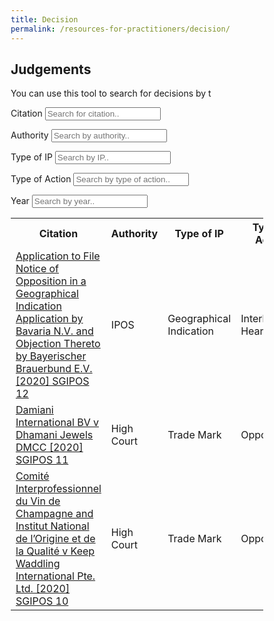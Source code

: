 ```yaml
---
title: Decision
permalink: /resources-for-practitioners/decision/
---
```

<html>
<head>
<meta name="viewport" content="width=device-width, initial-scale=1">
<style>
* {
  box-sizing: border-box;
}

#myInput {
  background-image: url('/css/searchicon.png');
  background-position: 10px 10px;
  background-repeat: no-repeat;
  width: 100%;
  font-size: 16px;
  padding: 12px 20px 12px 40px;
  border: 1px solid #ddd;
  margin-bottom: 12px;
}

#myTable {
  border-collapse: collapse;
  width: 100%;
  border: 1px solid #ddd;
  font-size: 18px;
}

#myTable th, #myTable td {
  text-align: left;
  padding: 12px;
}

#myTable tr {
  border-bottom: 1px solid #ddd;
}

#myTable tr.header, #myTable tr:hover {
  background-color: #f1f1f1;
}
</style>
</head>
<body>

<h2>Judgements</h2>

You can use this tool to search for decisions by t <p>

Citation <input type="text" id="myInput1" onkeyup="myFunction1()" placeholder="Search for citation.." title="Type in a citation">
<p>

Authority <input type="text" id="myInput2" onkeyup="myFunction2()" placeholder="Search by authority.." title="Type in an authority">
<p>
Type of IP <input type="text" id="myInput3" onkeyup="myFunction3()" placeholder="Search by IP.." title="Type in an IP">
<p>
Type of Action <input type="text" id="myInput4" onkeyup="myFunction4()" placeholder="Search by type of action.." title="Type in a type of action">
<p>
Year <input type="text" id="myInput5" onkeyup="myFunction5()" placeholder="Search by year.." title="Type in year">

<p>

<table id="myTable">
  <tr class="header">
    <th style="width:60%;">Citation</th>
    <th style="width:10%;">Authority</th>
    <th style="width:10%;">Type of IP</th>
    <th style="width:10%;">Type of Action</th>
    <th style="width:10%;">Year</th>
    
  </tr>
  <tr>
    <td><a href="https://www.singaporelawwatch.sg/Portals/0/Docs/Judgments/2020/[2020]%20SGIPOS%2012.pdf">Application to File Notice of Opposition in a Geographical Indication Application by Bavaria N.V. and Objection Thereto by Bayerischer Brauerbund E.V. [2020] SGIPOS 12 </a></td>
    <td>IPOS</td>
    <td>Geographical Indication</td>
    <td>Interlocutory Hearing</td>
    <td>2020</td>
  </tr>
  <tr>
    <td><a href="https://www.ipos.gov.sg/docs/default-source/hmd-library/case-(abf19dc9-130c-4ad8-9202-76370076da9d)/decision-files/damiani-international-v-dhamani-jewels-dmcc-2020-sgipos-11.pdf?Status=Master&sfvrsn=20267859_0">Damiani International BV v Dhamani Jewels DMCC [2020] SGIPOS 11</a></td>
     <td>High Court</td>
    <td>Trade Mark</td>
    <td>Opposition</td>
    <td>2019</td>
  </tr>
    <tr>
<td><a href="Comité Interprofessionnel du Vin de Champagne and Institut National de l’Origine et de la Qualité v Keep Waddling International Pte. Ltd. [2020] SGIPOS 10">Comité Interprofessionnel du Vin de Champagne and Institut National de l’Origine et de la Qualité v Keep Waddling International Pte. Ltd. [2020] SGIPOS 10</a></td>
     <td>High Court</td>
    <td>Trade Mark</td>
    <td>Opposition</td>
    <td>2020</td>
  </tr>
 </table>

<script>
function myFunction1() {
  var input, input2, filter, table, tr, td, td2, i, txtValue;
  input = document.getElementById("myInput1");
  filter = input.value.toUpperCase();
  table = document.getElementById("myTable");
  tr = table.getElementsByTagName("tr");
  for (i = 0; i < tr.length; i++) {
    td = tr[i].getElementsByTagName("td")[0]; 
    if (td) {
      txtValue = td.textContent || td.innerText;
      if (txtValue.toUpperCase().indexOf(filter) > -1) {
        tr[i].style.display = "";
      }else{
        tr[i].style.display = "none";
      }
    }       
  }
}
function myFunction2() {
  var input, filter, table, tr, td, i, txtValue;
  input = document.getElementById("myInput2");
  filter = input.value.toUpperCase();
  table = document.getElementById("myTable");
  tr = table.getElementsByTagName("tr");
  for (i = 0; i < tr.length; i++) {
    td = tr[i].getElementsByTagName("td")[1];
    if (td) {
      txtValue = td.textContent || td.innerText;
      if (txtValue.toUpperCase().indexOf(filter) > -1) {
        tr[i].style.display = "";
      } else {
        tr[i].style.display = "none";
      }
    }       
  }
}
function myFunction3() {
  var input, filter, table, tr, td, i, txtValue;
  input = document.getElementById("myInput3");
  filter = input.value.toUpperCase();
  table = document.getElementById("myTable");
  tr = table.getElementsByTagName("tr");
  for (i = 0; i < tr.length; i++) {
    td = tr[i].getElementsByTagName("td")[2];
    if (td) {
      txtValue = td.textContent || td.innerText;
      if (txtValue.toUpperCase().indexOf(filter) > -1) {
        tr[i].style.display = "";
      } else {
        tr[i].style.display = "none";
      }
    }       
  }
}
function myFunction4() {
  var input, filter, table, tr, td, i, txtValue;
  input = document.getElementById("myInput4");
  filter = input.value.toUpperCase();
  table = document.getElementById("myTable");
  tr = table.getElementsByTagName("tr");
  for (i = 0; i < tr.length; i++) {
    td = tr[i].getElementsByTagName("td")[3];
    if (td) {
      txtValue = td.textContent || td.innerText;
      if (txtValue.toUpperCase().indexOf(filter) > -1) {
        tr[i].style.display = "";
      } else {
        tr[i].style.display = "none";
      }
    }       
  }
}
function myFunction5() {
  var input, filter, table, tr, td, i, txtValue;
  input = document.getElementById("myInput5");
  filter = input.value.toUpperCase();
  table = document.getElementById("myTable");
  tr = table.getElementsByTagName("tr");
  for (i = 0; i < tr.length; i++) {
    td = tr[i].getElementsByTagName("td")[4];
    if (td) {
      txtValue = td.textContent || td.innerText;
      if (txtValue.toUpperCase().indexOf(filter) > -1) {
        tr[i].style.display = "";
      } else {
        tr[i].style.display = "none";
      }
    }       
  }
}
</script>

</body>
</html>
